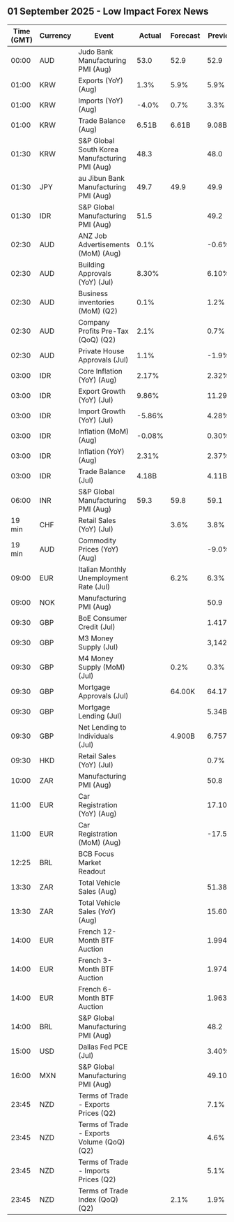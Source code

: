 ## 01 September 2025 - Low Impact Forex News

| Time (GMT) | Currency | Event | Actual | Forecast | Previous |
|------|----------|-------|--------|----------|----------|
| 00:00 | AUD | Judo Bank Manufacturing PMI (Aug) | 53.0 | 52.9 | 52.9 |
| 01:00 | KRW | Exports (YoY) (Aug) | 1.3% | 5.9% | 5.9% |
| 01:00 | KRW | Imports (YoY) (Aug) | -4.0% | 0.7% | 3.3% |
| 01:00 | KRW | Trade Balance (Aug) | 6.51B | 6.61B | 9.08B |
| 01:30 | KRW | S&P Global South Korea Manufacturing PMI (Aug) | 48.3 |  | 48.0 |
| 01:30 | JPY | au Jibun Bank Manufacturing PMI (Aug) | 49.7 | 49.9 | 49.9 |
| 01:30 | IDR | S&P Global Manufacturing PMI (Aug) | 51.5 |  | 49.2 |
| 02:30 | AUD | ANZ Job Advertisements (MoM) (Aug) | 0.1% |  | -0.6% |
| 02:30 | AUD | Building Approvals (YoY) (Jul) | 8.30% |  | 6.10% |
| 02:30 | AUD | Business inventories (MoM) (Q2) | 0.1% |  | 1.2% |
| 02:30 | AUD | Company Profits Pre-Tax (QoQ) (Q2) | 2.1% |  | 0.7% |
| 02:30 | AUD | Private House Approvals (Jul) | 1.1% |  | -1.9% |
| 03:00 | IDR | Core Inflation (YoY) (Aug) | 2.17% |  | 2.32% |
| 03:00 | IDR | Export Growth (YoY) (Jul) | 9.86% |  | 11.29% |
| 03:00 | IDR | Import Growth (YoY) (Jul) | -5.86% |  | 4.28% |
| 03:00 | IDR | Inflation (MoM) (Aug) | -0.08% |  | 0.30% |
| 03:00 | IDR | Inflation (YoY) (Aug) | 2.31% |  | 2.37% |
| 03:00 | IDR | Trade Balance (Jul) | 4.18B |  | 4.11B |
| 06:00 | INR | S&P Global Manufacturing PMI (Aug) | 59.3 | 59.8 | 59.1 |
| 19 min | CHF | Retail Sales (YoY) (Jul) |  | 3.6% | 3.8% |
| 19 min | AUD | Commodity Prices (YoY) (Aug) |  |  | -9.0% |
| 09:00 | EUR | Italian Monthly Unemployment Rate (Jul) |  | 6.2% | 6.3% |
| 09:00 | NOK | Manufacturing PMI (Aug) |  |  | 50.9 |
| 09:30 | GBP | BoE Consumer Credit (Jul) |  |  | 1.417B |
| 09:30 | GBP | M3 Money Supply (Jul) |  |  | 3,142.0B |
| 09:30 | GBP | M4 Money Supply (MoM) (Jul) |  | 0.2% | 0.3% |
| 09:30 | GBP | Mortgage Approvals (Jul) |  | 64.00K | 64.17K |
| 09:30 | GBP | Mortgage Lending (Jul) |  |  | 5.34B |
| 09:30 | GBP | Net Lending to Individuals (Jul) |  | 4.900B | 6.757B |
| 09:30 | HKD | Retail Sales (YoY) (Jul) |  |  | 0.7% |
| 10:00 | ZAR | Manufacturing PMI (Aug) |  |  | 50.8 |
| 11:00 | EUR | Car Registration (YoY) (Aug) |  |  | 17.10% |
| 11:00 | EUR | Car Registration (MoM) (Aug) |  |  | -17.50% |
| 12:25 | BRL | BCB Focus Market Readout |  |  |  |
| 13:30 | ZAR | Total Vehicle Sales (Aug) |  |  | 51.38K |
| 13:30 | ZAR | Total Vehicle Sales (YoY) (Aug) |  |  | 15.60% |
| 14:00 | EUR | French 12-Month BTF Auction |  |  | 1.994% |
| 14:00 | EUR | French 3-Month BTF Auction |  |  | 1.974% |
| 14:00 | EUR | French 6-Month BTF Auction |  |  | 1.963% |
| 14:00 | BRL | S&P Global Manufacturing PMI (Aug) |  |  | 48.2 |
| 15:00 | USD | Dallas Fed PCE (Jul) |  |  | 3.40% |
| 16:00 | MXN | S&P Global Manufacturing PMI (Aug) |  |  | 49.10 |
| 23:45 | NZD | Terms of Trade - Exports Prices (Q2) |  |  | 7.1% |
| 23:45 | NZD | Terms of Trade - Exports Volume (QoQ) (Q2) |  |  | 4.6% |
| 23:45 | NZD | Terms of Trade - Imports Prices (Q2) |  |  | 5.1% |
| 23:45 | NZD | Terms of Trade Index (QoQ) (Q2) |  | 2.1% | 1.9% |
